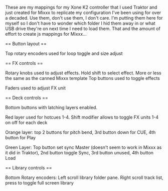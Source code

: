 These are my mappings for my Xone K2 controller that I used Traktor and just created for Mixxx to replicate my configuration I've been using for over a decaded. Use them, don't use them, I don't care. I'm putting them here for myself so I don't have to wonder which folder I hid them away in or what USB drive they're on next time I need to load them. That and the amount of effort to create js mappings for Mixxx...

== Button layout ==

Top rotary encoders used for loop toggle and size adjust

== FX controls ==

Rotary knobs used to adjust effects. Hold shift to select effect. More or less the same as the canned Mixxx template
Top buttons used to toggle effects

Faders used to adjust FX unit

== Deck controls ==

Bottom buttons with latching layers enabled. 

Red layer used for hotcues 1-4. Shift modifier allows to toggle FX units 1-4 on off for each deck

Orange layer: top 2 buttons for pitch bend, 3rd button down for CUE, 4th button for Play

Green Layer: Top button set sync Master (doesn't seem to work in Mixxx as it did in Traktor), 2nd button toggle Sync, 3rd button unused, 4th button Load

== Library controls ==

Bottom Rotary encoders: Left scroll library folder pane. Right scroll track list, press to toggle full screen library